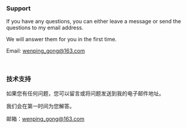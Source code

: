 ### Support

If you have any questions, you can either leave a message or send the questions to my email address. 

We will answer them for you in the first time.

Email: wenping_gong@163.com
  
<br/>
  
### 技术支持

如果您有任何问题，您可以留言或将问题发送到我的电子邮件地址。

我们会在第一时间为您解答。

邮箱：wenping_gong@163.com
